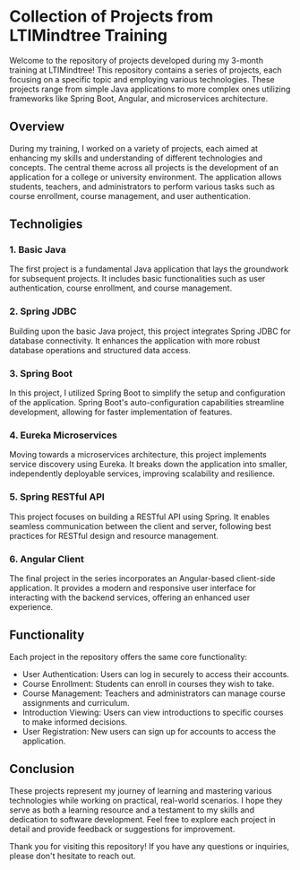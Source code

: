 # Collection of Projects from LTIMindtree Training

Welcome to the repository of projects developed during my 3-month training at LTIMindtree! This repository contains a series of projects, each focusing on a specific topic and employing various technologies. These projects range from simple Java applications to more complex ones utilizing frameworks like Spring Boot, Angular, and microservices architecture.

## Overview

During my training, I worked on a variety of projects, each aimed at enhancing my skills and understanding of different technologies and concepts. The central theme across all projects is the development of an application for a college or university environment. The application allows students, teachers, and administrators to perform various tasks such as course enrollment, course management, and user authentication.

## Technoligies

### 1. Basic Java

The first project is a fundamental Java application that lays the groundwork for subsequent projects. It includes basic functionalities such as user authentication, course enrollment, and course management.

### 2. Spring JDBC

Building upon the basic Java project, this project integrates Spring JDBC for database connectivity. It enhances the application with more robust database operations and structured data access.

### 3. Spring Boot

In this project, I utilized Spring Boot to simplify the setup and configuration of the application. Spring Boot's auto-configuration capabilities streamline development, allowing for faster implementation of features.

### 4. Eureka Microservices

Moving towards a microservices architecture, this project implements service discovery using Eureka. It breaks down the application into smaller, independently deployable services, improving scalability and resilience.

### 5. Spring RESTful API

This project focuses on building a RESTful API using Spring. It enables seamless communication between the client and server, following best practices for RESTful design and resource management.

### 6. Angular Client

The final project in the series incorporates an Angular-based client-side application. It provides a modern and responsive user interface for interacting with the backend services, offering an enhanced user experience.

## Functionality

Each project in the repository offers the same core functionality:

- User Authentication: Users can log in securely to access their accounts.
- Course Enrollment: Students can enroll in courses they wish to take.
- Course Management: Teachers and administrators can manage course assignments and curriculum.
- Introduction Viewing: Users can view introductions to specific courses to make informed decisions.
- User Registration: New users can sign up for accounts to access the application.

## Conclusion

These projects represent my journey of learning and mastering various technologies while working on practical, real-world scenarios. I hope they serve as both a learning resource and a testament to my skills and dedication to software development. Feel free to explore each project in detail and provide feedback or suggestions for improvement.

Thank you for visiting this repository! If you have any questions or inquiries, please don't hesitate to reach out.

[//]: # (Add any additional sections or information as necessary)
